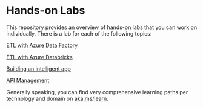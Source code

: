 # Hands-on Labs

This repository provides an overview of hands-on labs that you can work on individually. There is a lab for each of the following topics:

[ETL with Azure Data Factory](https://github.com/machteldbogels/handsonlabs/blob/master/1-etlwithadf/instructions.md)

[ETL with Azure Databricks](https://github.com/machteldbogels/handsonlabs/blob/master/2-etlwithdatabricks/instructions.md)

[Building an intelligent app](https://github.com/microsoft/TailwindTraders)

[API Management](https://github.com/pascalvanderheiden/ais-sync-pattern)


Generally speaking, you can find very comprehensive learning paths per technology and domain on [aka.ms/learn](https://aka.ms/learn).
